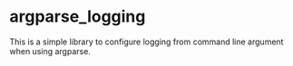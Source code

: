 # argparse_logging
This is a simple library to configure logging from command line argument when using argparse.
